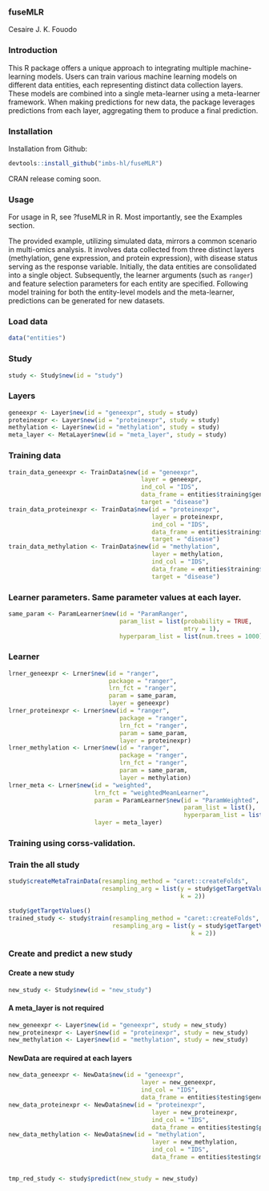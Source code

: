 ### fuseMLR
Cesaire J. K. Fouodo

### Introduction
This R package offers a unique approach to integrating multiple machine-learning models. Users can train various machine learning models on different data entities, each representing distinct data collection layers. These models are combined into a single meta-learner using a meta-learner framework. When making predictions for new data, the package leverages predictions from each layer, aggregating them to produce a final prediction.

### Installation
Installation from Github:
```R
devtools::install_github("imbs-hl/fuseMLR")
```

CRAN release coming soon.

### Usage
For usage in R, see ?fuseMLR in R. Most importantly, see the Examples section. 

The provided example, utilizing simulated data, mirrors a common scenario in multi-omics analysis. It involves data collected from three distinct layers (methylation, gene expression, and protein expression), with disease status serving as the response variable. Initially, the data entities are consolidated into a single object. Subsequently, the learner arguments (such as ```ranger```) and feature selection parameters for each entity are specified. Following model training for both the entity-level models and the meta-learner, predictions can be generated for new datasets.

### Load data
```R
data("entities")
```

### Study
```R
study <- Study$new(id = "study")
```

### Layers
```R
geneexpr <- Layer$new(id = "geneexpr", study = study)
proteinexpr <- Layer$new(id = "proteinexpr", study = study)
methylation <- Layer$new(id = "methylation", study = study)
meta_layer <- MetaLayer$new(id = "meta_layer", study = study)
```

### Training data
```R
train_data_geneexpr <- TrainData$new(id = "geneexpr",
                                     layer = geneexpr,
                                     ind_col = "IDS",
                                     data_frame = entities$training$geneexpr,
                                     target = "disease")
train_data_proteinexpr <- TrainData$new(id = "proteinexpr",
                                        layer = proteinexpr,
                                        ind_col = "IDS",
                                        data_frame = entities$training$proteinexpr,
                                        target = "disease")
train_data_methylation <- TrainData$new(id = "methylation",
                                        layer = methylation,
                                        ind_col = "IDS",
                                        data_frame = entities$training$methylation,
                                        target = "disease")
```

### Learner parameters. Same parameter values at each layer.
```R
same_param <- ParamLearner$new(id = "ParamRanger",
                               param_list = list(probability = TRUE,
                                                 mtry = 1),
                               hyperparam_list = list(num.trees = 1000))
```

### Learner

```R
lrner_geneexpr <- Lrner$new(id = "ranger",
                            package = "ranger",
                            lrn_fct = "ranger",
                            param = same_param,
                            layer = geneexpr)
lrner_proteinexpr <- Lrner$new(id = "ranger",
                               package = "ranger",
                               lrn_fct = "ranger",
                               param = same_param,
                               layer = proteinexpr)
lrner_methylation <- Lrner$new(id = "ranger",
                               package = "ranger",
                               lrn_fct = "ranger",
                               param = same_param,
                               layer = methylation)
lrner_meta <- Lrner$new(id = "weighted",
                        lrn_fct = "weightedMeanLearner",
                        param = ParamLearner$new(id = "ParamWeighted",
                                                 param_list = list(),
                                                 hyperparam_list = list()),
                        layer = meta_layer)
```
### Training using corss-validation.
### Train the all study

```R
study$createMetaTrainData(resampling_method = "caret::createFolds",
                          resampling_arg = list(y = study$getTargetValues()$disease,
                                                k = 2))

study$getTargetValues()
trained_study <- study$train(resampling_method = "caret::createFolds",
                             resampling_arg = list(y = study$getTargetValues()$disease,
                                                   k = 2))
```

### Create and predict a new study

#### Create a new study

```R
new_study <- Study$new(id = "new_study")
```

#### A meta_layer is not required

```R
new_geneexpr <- Layer$new(id = "geneexpr", study = new_study)
new_proteinexpr <- Layer$new(id = "proteinexpr", study = new_study)
new_methylation <- Layer$new(id = "methylation", study = new_study)
```

#### NewData are required at each layers

```R
new_data_geneexpr <- NewData$new(id = "geneexpr",
                                     layer = new_geneexpr,
                                     ind_col = "IDS",
                                     data_frame = entities$testing$geneexpr)
new_data_proteinexpr <- NewData$new(id = "proteinexpr",
                                        layer = new_proteinexpr,
                                        ind_col = "IDS",
                                        data_frame = entities$testing$proteinexpr)
new_data_methylation <- NewData$new(id = "methylation",
                                        layer = new_methylation,
                                        ind_col = "IDS",
                                        data_frame = entities$testing$methylation)


tmp_red_study <- study$predict(new_study = new_study)
```
